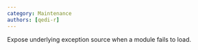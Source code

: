```yaml
---
category: Maintenance
authors: [qedi-r]
---
```


Expose underlying exception source when a module fails to load.
